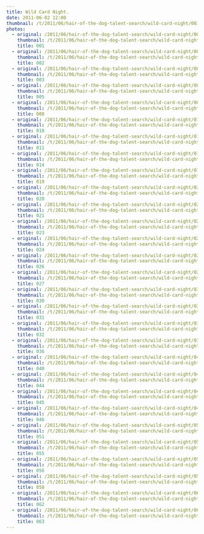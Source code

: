 ```yaml
---
title: Wild Card Night.
date: 2011-06-02 12:00
thumbnail: /t/2011/06/hair-of-the-dog-talent-search/wild-card-night/001.JPG
photos:
  - original: /2011/06/hair-of-the-dog-talent-search/wild-card-night/001.JPG
    thumbnail: /t/2011/06/hair-of-the-dog-talent-search/wild-card-night/001.JPG
    title: 001
  - original: /2011/06/hair-of-the-dog-talent-search/wild-card-night/002.JPG
    thumbnail: /t/2011/06/hair-of-the-dog-talent-search/wild-card-night/002.JPG
    title: 002
  - original: /2011/06/hair-of-the-dog-talent-search/wild-card-night/003.JPG
    thumbnail: /t/2011/06/hair-of-the-dog-talent-search/wild-card-night/003.JPG
    title: 003
  - original: /2011/06/hair-of-the-dog-talent-search/wild-card-night/005.JPG
    thumbnail: /t/2011/06/hair-of-the-dog-talent-search/wild-card-night/005.JPG
    title: 005
  - original: /2011/06/hair-of-the-dog-talent-search/wild-card-night/008.JPG
    thumbnail: /t/2011/06/hair-of-the-dog-talent-search/wild-card-night/008.JPG
    title: 008
  - original: /2011/06/hair-of-the-dog-talent-search/wild-card-night/010.JPG
    thumbnail: /t/2011/06/hair-of-the-dog-talent-search/wild-card-night/010.JPG
    title: 010
  - original: /2011/06/hair-of-the-dog-talent-search/wild-card-night/011.JPG
    thumbnail: /t/2011/06/hair-of-the-dog-talent-search/wild-card-night/011.JPG
    title: 011
  - original: /2011/06/hair-of-the-dog-talent-search/wild-card-night/014.JPG
    thumbnail: /t/2011/06/hair-of-the-dog-talent-search/wild-card-night/014.JPG
    title: 014
  - original: /2011/06/hair-of-the-dog-talent-search/wild-card-night/019.JPG
    thumbnail: /t/2011/06/hair-of-the-dog-talent-search/wild-card-night/019.JPG
    title: 019
  - original: /2011/06/hair-of-the-dog-talent-search/wild-card-night/020.JPG
    thumbnail: /t/2011/06/hair-of-the-dog-talent-search/wild-card-night/020.JPG
    title: 020
  - original: /2011/06/hair-of-the-dog-talent-search/wild-card-night/021.JPG
    thumbnail: /t/2011/06/hair-of-the-dog-talent-search/wild-card-night/021.JPG
    title: 021
  - original: /2011/06/hair-of-the-dog-talent-search/wild-card-night/023.JPG
    thumbnail: /t/2011/06/hair-of-the-dog-talent-search/wild-card-night/023.JPG
    title: 023
  - original: /2011/06/hair-of-the-dog-talent-search/wild-card-night/024.JPG
    thumbnail: /t/2011/06/hair-of-the-dog-talent-search/wild-card-night/024.JPG
    title: 024
  - original: /2011/06/hair-of-the-dog-talent-search/wild-card-night/026.JPG
    thumbnail: /t/2011/06/hair-of-the-dog-talent-search/wild-card-night/026.JPG
    title: 026
  - original: /2011/06/hair-of-the-dog-talent-search/wild-card-night/027.JPG
    thumbnail: /t/2011/06/hair-of-the-dog-talent-search/wild-card-night/027.JPG
    title: 027
  - original: /2011/06/hair-of-the-dog-talent-search/wild-card-night/030.JPG
    thumbnail: /t/2011/06/hair-of-the-dog-talent-search/wild-card-night/030.JPG
    title: 030
  - original: /2011/06/hair-of-the-dog-talent-search/wild-card-night/031.JPG
    thumbnail: /t/2011/06/hair-of-the-dog-talent-search/wild-card-night/031.JPG
    title: 031
  - original: /2011/06/hair-of-the-dog-talent-search/wild-card-night/032.JPG
    thumbnail: /t/2011/06/hair-of-the-dog-talent-search/wild-card-night/032.JPG
    title: 032
  - original: /2011/06/hair-of-the-dog-talent-search/wild-card-night/036.JPG
    thumbnail: /t/2011/06/hair-of-the-dog-talent-search/wild-card-night/036.JPG
    title: 036
  - original: /2011/06/hair-of-the-dog-talent-search/wild-card-night/040.JPG
    thumbnail: /t/2011/06/hair-of-the-dog-talent-search/wild-card-night/040.JPG
    title: 040
  - original: /2011/06/hair-of-the-dog-talent-search/wild-card-night/044.JPG
    thumbnail: /t/2011/06/hair-of-the-dog-talent-search/wild-card-night/044.JPG
    title: 044
  - original: /2011/06/hair-of-the-dog-talent-search/wild-card-night/045.JPG
    thumbnail: /t/2011/06/hair-of-the-dog-talent-search/wild-card-night/045.JPG
    title: 045
  - original: /2011/06/hair-of-the-dog-talent-search/wild-card-night/046.JPG
    thumbnail: /t/2011/06/hair-of-the-dog-talent-search/wild-card-night/046.JPG
    title: 046
  - original: /2011/06/hair-of-the-dog-talent-search/wild-card-night/051.JPG
    thumbnail: /t/2011/06/hair-of-the-dog-talent-search/wild-card-night/051.JPG
    title: 051
  - original: /2011/06/hair-of-the-dog-talent-search/wild-card-night/055.JPG
    thumbnail: /t/2011/06/hair-of-the-dog-talent-search/wild-card-night/055.JPG
    title: 055
  - original: /2011/06/hair-of-the-dog-talent-search/wild-card-night/056.JPG
    thumbnail: /t/2011/06/hair-of-the-dog-talent-search/wild-card-night/056.JPG
    title: 056
  - original: /2011/06/hair-of-the-dog-talent-search/wild-card-night/058.JPG
    thumbnail: /t/2011/06/hair-of-the-dog-talent-search/wild-card-night/058.JPG
    title: 058
  - original: /2011/06/hair-of-the-dog-talent-search/wild-card-night/062.JPG
    thumbnail: /t/2011/06/hair-of-the-dog-talent-search/wild-card-night/062.JPG
    title: 062
  - original: /2011/06/hair-of-the-dog-talent-search/wild-card-night/063.JPG
    thumbnail: /t/2011/06/hair-of-the-dog-talent-search/wild-card-night/063.JPG
    title: 063
---
```

